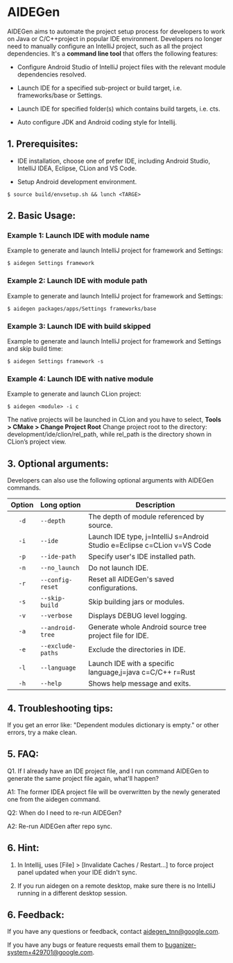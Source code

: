 # AIDEGen

AIDEGen aims to automate the project setup process for developers to work on
Java or C/C++project in popular IDE environment. Developers no longer need to manually
configure an IntelliJ project, such as all the project dependencies. It's a
**command line tool** that offers the following features:

*   Configure Android Studio of IntelliJ project files with the relevant module
    dependencies resolved.

*   Launch IDE for a specified sub-project or build target, i.e. frameworks/base
    or Settings.

*   Launch IDE for specified folder(s) which contains build targets, i.e. cts.

*   Auto configure JDK and Android coding style for Intellij.

## 1. Prerequisites:

*   IDE installation, choose one of prefer IDE, including Android Studio,
    IntelliJ IDEA, Eclipse, CLion and VS Code.

*   Setup Android development environment.

```
$ source build/envsetup.sh && lunch <TARGE>
```

## 2. Basic Usage:

### Example 1: Launch IDE with module name

Example to generate and launch IntelliJ project for framework and Settings:

```
$ aidegen Settings framework
```

### Example 2: Launch IDE with module path

Example to generate and launch IntelliJ project for framework and Settings:

```
$ aidegen packages/apps/Settings frameworks/base
```

### Example 3: Launch IDE with build skipped

Example to generate and launch IntelliJ project for framework and Settings and
skip build time:

```
$ aidegen Settings framework -s
```

### Example 4: Launch IDE with native module

Example to generate and launch CLion project:

```
$ aidegen <module> -i c
```
The native projects will be launched in CLion and you have to select,
**Tools > CMake > Change Project Root**
Change project root to the directory: development/ide/clion/rel_path, while rel_path is the directory shown in CLion’s project view.

## 3. Optional arguments:

Developers can also use the following optional arguments with AIDEGen commands.

| Option | Long option       | Description                                     |
| :----: | :---------------- | ----------------------------------------------- |
| `-d`   | `--depth`         | The depth of module referenced by source.       |
| `-i`   | `--ide`           | Launch IDE type, j=IntelliJ s=Android Studio e=Eclipse c=CLion v=VS Code|
| `-p`   | `--ide-path`      | Specify user's IDE installed path.              |
| `-n`   | `--no_launch`     | Do not launch IDE.                              |
| `-r`   | `--config-reset`  | Reset all AIDEGen's saved configurations.       |
| `-s`   | `--skip-build`    | Skip building jars or modules.                  |
| `-v`   | `--verbose`       | Displays DEBUG level logging.                   |
| `-a`   | `--android-tree`  | Generate whole Android source tree project file for IDE.|
| `-e`   | `--exclude-paths` | Exclude the directories in IDE.                 |
| `-l`   | `--language`      | Launch IDE with a specific language,j=java c=C/C++ r=Rust|
| `-h`   | `--help`          | Shows help message and exits.                   |

## 4. Troubleshooting tips:

If you get an error like: "Dependent modules dictionary is empty." or other errors, try a make
clean.

## 5. FAQ:

Q1. If I already have an IDE project file, and I run command AIDEGen to generate
the same project file again, what'll happen?

A1: The former IDEA project file will be overwritten by the newly generated one
from the aidegen command.

Q2: When do I need to re-run AIDEGen?

A2: Re-run AIDEGen after repo sync.

## 6. Hint:

1. In Intellij, uses [File] > [Invalidate Caches / Restart...] to force
       project panel updated when your IDE didn't sync.

2. If you run aidegen on a remote desktop, make sure there is no IntelliJ
       running in a different desktop session.

## 6. Feedback:

If you have any questions or feedback, contact aidegen_tnn@google.com.

If you have any bugs or feature requests email them to buganizer-system+429701@google.com.


